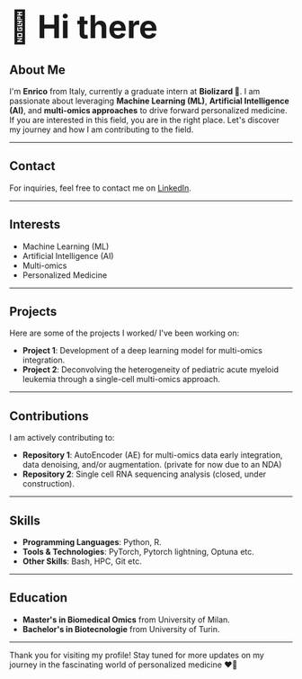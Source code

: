 # <span style="font-size: 2em;">👋 Hi there</span>

## About Me
I'm **Enrico** from Italy, currently a graduate intern at **Biolizard 🦎**. I am passionate about leveraging **Machine Learning (ML)**, **Artificial Intelligence (AI)**, and **multi-omics approaches** to drive forward personalized medicine. If you are interested in this field, you are in the right place. Let's discover my journey and how I am contributing to the field.

---

## Contact
For inquiries, feel free to contact me on [LinkedIn](https://www.linkedin.com/in/enrico-bono-353971233).

---

## Interests
- Machine Learning (ML)
- Artificial Intelligence (AI)
- Multi-omics
- Personalized Medicine

---

## Projects
Here are some of the projects I worked/ I've been working on:
- **Project 1**: Development of a deep learning model for multi-omics integration.
- **Project 2**: Deconvolving the heterogeneity of pediatric acute myeloid leukemia through a single-cell multi-omics approach. 

---

## Contributions
I am actively contributing to:
- **Repository 1**: AutoEncoder (AE) for multi-omics data early integration, data denoising, and/or augmentation. (private for now due to an NDA)
- **Repository 2**: Single cell RNA sequencing analysis (closed, under construction).

---

## Skills
- **Programming Languages**: Python, R.
- **Tools & Technologies**:  PyTorch, Pytorch lightning, Optuna etc.
- **Other Skills**: Bash, HPC, Git etc.


---

## Education
- **Master's in Biomedical Omics** from University of Milan.
- **Bachelor's in Biotecnologie** from University of Turin.

---

Thank you for visiting my profile! Stay tuned for more updates on my journey in the fascinating world of personalized medicine ❤️‍🔥
